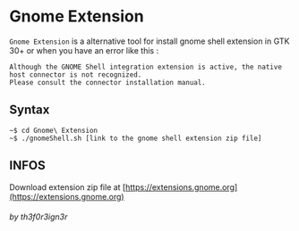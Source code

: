 # Gnome Extension

`Gnome Extension` is a alternative tool for install gnome shell extension in GTK 30+ or when you have an error like this :
```
Although the GNOME Shell integration extension is active, the native host connector is not recognized. 
Please consult the connector installation manual.
```

## Syntax
```
~$ cd Gnome\ Extension
~$ ./gnomeShell.sh [link to the gnome shell extension zip file]
```

## INFOS
Download extension zip file at [https://extensions.gnome.org](https://extensions.gnome.org)

###### by th3f0r3ign3r
